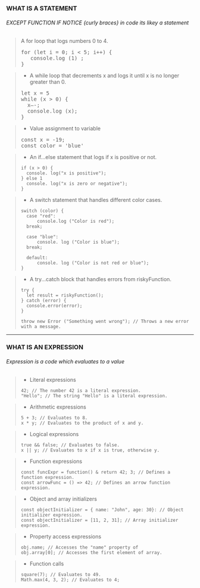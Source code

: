 ### WHAT IS A STATEMENT
###### EXCEPT FUNCTION IF NOTICE {curly braces} in code its likey a statement

>A for loop that logs numbers 0 to 4.
><pre>for (let i = 0; i < 5; i++) {
>    console.log (1) ;
>}
></pre>

>- A while loop that decrements x and logs it until x is no longer greater than 0.
><pre>let x = 5
>while (x > 0) {
>   x—-;
>   console.log (x);
>}</pre>

> - Value assignment to variable
> <pre>const x = -19; 
> const color = 'blue'</pre>

> - An if...else statement that logs if x is positive or not.
> ``` 
> if (x > 0) {
>   console. log("x is positive");
>} else 1
>   console. log("x is zero or negative");
>} 
>```


> - A switch statement that handles different color cases.
> ```` 
> switch (color) {
>   case "red":
>       console.log ("Color is red");
>   break;
> 
>   case "blue":
>       console. log ("Color is blue"); 
>   break;
>
>   default:
>       console. log ("Color is not red or blue");
> }
> ````

> -  A try...catch block that handles errors from riskyFunction.
> ````
> try {
>   let result = riskyFunction();
> } catch (error) {
>   console.error(error);
> }
> 
> throw new Error ("Something went wrong"); // Throws a new error with a message.
> ````

--------------------------------------------


### WHAT IS AN EXPRESSION
###### Expression is a code which evaluates to a value
> - Literal expressions
> ```` 
> 42; // The number 42 is a literal expression.
> "Hello"; // The string "Hello" is a literal expression.
> ````

> - Arithmetic expressions
> ````
> 5 + 3; // Evaluates to 8.
> x * y; // Evaluates to the product of x and y.
> ````

> - Logical expressions
> ````
> true && false; // Evaluates to false.
> x || y; // Evaluates to x if x is true, otherwise y.
> ````

> - Function expressions
> ```` 
> const funcExpr = function() & return 42; 3; // Defines a function expression.
> const arrowFunc = () => 42; // Defines an arrow function expression.
> ````

> - Object and array initializers
> ````
> const objectInitializer = { name: "John", age: 30}: // Object initializer expression.
> const objectInitializer = [11, 2, 31]; // Array initializer expression.
> ````

> - Property access expressions
> ````
> obj.name; // Accesses the "name" property of 
> obj.array[0]; // Accesses the first element of array.
> ````

> - Function calls
> ````
> square(7); // Evaluates to 49.
> Math.max(4, 3, 2); // Evaluates to 4;
> ````

